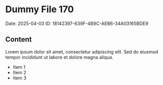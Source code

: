 # Dummy File 170

Date: 2025-04-03
ID: 18142397-639F-4B9C-AEB6-34A03165BDE9

## Content

Lorem ipsum dolor sit amet, consectetur adipiscing elit.
Sed do eiusmod tempor incididunt ut labore et dolore magna aliqua.

* Item 1
* Item 2
* Item 3
